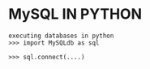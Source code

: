 # MySQL IN PYTHON

```
executing databases in python
>>> import MySQLdb as sql

>>> sql.connect(....)
```
